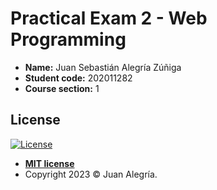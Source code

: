 # Practical Exam 2 - Web Programming

- **Name:** Juan Sebastián Alegría Zúñiga
- **Student code:** 202011282
- **Course section:** 1

## License

[![License](http://img.shields.io/:license-mit-blue.svg?style=flat-square)](http://badges.mit-license.org)

- **[MIT license](LICENSE)**
- Copyright 2023 © Juan Alegría.